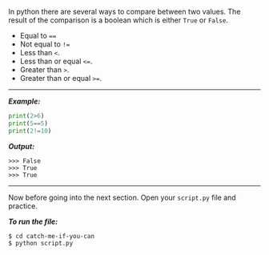 ﻿

In python there are several ways to compare between two values. The result of the comparison is a boolean which is either  `True`  or  `False`.

-   Equal to  `==`
-   Not equal to  `!=`
-   Less than  `<`.
-   Less than or equal  `<=`.
-   Greater than  `>`.
-   Greater than or equal  `>=`.

---
***Example:***

```python
print(2>6)
print(5==5)
print(2!=10)
```

***Output:***
```
>>> False
>>> True
>>> True
```

---

Now before going into the next section. Open your ```script.py``` file and practice. 

***To run the file:***

    $ cd catch-me-if-you-can
    $ python script.py
    
